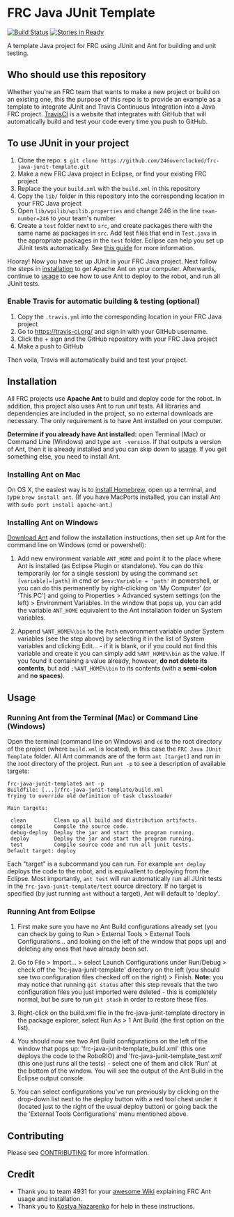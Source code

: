 # FRC Java JUnit Template
[![Build Status](https://travis-ci.org/246overclocked/OverclockedSwerve.svg?branch=master)](https://travis-ci.org/246overclocked/OverclockedSwerve)
[![Stories in Ready](https://badge.waffle.io/246overclocked/OverclockedSwerve.svg?label=ready&title=Ready)](http://waffle.io/246overclocked/OverclockedSwerve)

A template Java project for FRC using JUnit and Ant for building and unit testing.

## Who should use this repository
Whether you're an FRC team that wants to make a new project or build on an existing one, this the purpose of this repo is to provide an example as a template to integrate JUnit and Travis Continuous Integration into a Java FRC project. [TravisCI](https://travis-ci.org/) is a website that integrates with GitHub that will automatically build and test your code every time you push to GitHub.

## To use JUnit in your project
  1. Clone the repo: `$ git clone https://github.com/246overclocked/frc-java-junit-template.git`
  2. Make a new FRC Java project in Eclipse, or find your existing FRC project
  3. Replace the your `build.xml` with the `build.xml` in this repository
  4. Copy the `lib/` folder in this repository into the corresponding location in your FRC Java project
  5. Open `lib/wpilib/wpilib.properties` and change 246 in the line `team-number=246` to your team's number
  6. Create a `test` folder next to `src`, and create packages there with the same name as packages in `src`. Add test files that end in `Test.java` in the appropriate packages in the `test` folder. Eclipse can help you set up JUnit tests automatically. See [this guide](https://courses.cs.washington.edu/courses/cse143/11wi/eclipse-tutorial/junit.shtml) for more information.

Hooray! Now you have set up JUnit in your FRC Java project. Next follow the steps in [installation](#installation) to get Apache Ant on your computer. Afterwards, continue to [usage](#usage) to see how to use Ant to deploy to the robot, and run all JUnit tests.

### Enable Travis for automatic building & testing (optional)
  1. Copy the `.travis.yml` into the corresponding location in your FRC Java project
  2. Go to https://travis-ci.org/ and sign in with your GitHub username.
  3. Click the + sign and the GitHub repository with your FRC Java project
  4. Make a push to GitHub

Then voila, Travis will automatically build and test your project.

## Installation
All FRC projects use **Apache Ant** to build and deploy code for the robot. In addition, this project also uses Ant to run unit tests. All libraries and dependencies are included in the project, so no external downloads are necessary. The only requirement is to have Ant installed on your computer.

**Determine if you already have Ant installed:** open Terminal (Mac) or Command Line (Windows) and type `ant -version`. If that outputs a version of Ant, then it is already installed and you can skip down to [usage](#usage). If you get something else, you need to install Ant.

### Installing Ant on Mac

On OS X, the easiest way is to [install Homebrew](http://brew.sh), open up a terminal, and type `brew install ant`. (If you have MacPorts installed, you can install Ant with `sudo port install apache-ant`.)

### Installing Ant on Windows

[Download Ant](http://ant.apache.org/bindownload.cgi) and follow the installation instructions, then set up Ant for the command line on Windows (cmd or powershell): 

  1. Add new environment variable `ANT_HOME` and point it to the place where Ant is installed (as Eclipse Plugin or standalone). You can do this temporarily (or for a single session) by using the command `set [variable]=[path]` in cmd or `$env:Variable = 'path'` in powershell, or you can do this permanently by right-clicking on 'My Computer' (or 'This PC') and going to Properties > Advanced system settings (on the left) > Environment Variables. In the window that pops up, you can add the variable `ANT_HOME` equivalent to the Ant installation folder un System variables. 

  1. Append `%ANT_HOME%\bin` to the `Path` envoronment variable under System variables (see the step above) by selecting it in the list of System variables and clicking Edit... - if it is blank, or if you could not find this variable and create it you can simply add `%ANT_HOME%\bin` as the value. If you found it containing a value already, however, **do not delete its contents**, but add `;%ANT_HOME%\bin` to its contents (with a **semi-colon** and **no spaces**). 

## Usage

### Running Ant from the Terminal (Mac) or Command Line (Windows)
Open the terminal (command line on Windows) and `cd` to the root directory of the project (where `build.xml` is located), in this case the `FRC Java JUnit Template` folder. All Ant commands are of the form `ant [target]` and run in the root directory of the project. Run `ant -p` to see a description of available targets:
```
frc-java-junit-template$ ant -p
Buildfile: [...]/frc-java-junit-template/build.xml
Trying to override old definition of task classloader

Main targets:

 clean         Clean up all build and distribution artifacts.
 compile       Compile the source code.
 debug-deploy  Deploy the jar and start the program running.
 deploy        Deploy the jar and start the program running.
 test          Compile source code and run all junit tests.
Default target: deploy
```
Each "target" is a subcommand you can run. For example `ant deploy` deploys the code to the robot, and is equivallent to deploying from the Eclipse. Most importantly, `ant test` will run automatically run all JUnit tests in the `frc-java-junit-template/test` source directory. If no target is specified (by just running `ant` without a target), Ant will default to 'deploy'.

### Running Ant from Eclipse

  1. First make sure you have no Ant Build configurations already set (you can check by going to Run > External Tools > External Tools Configurations... and looking on the left of the window that pops up) and deleting any ones that have already been set. 

  1. Go to File > Import... > select Launch Configurations under Run/Debug > check off the 'frc-java-junit-template' directory on the left (you should see two configuration files checked off on the right) > Finish. 
  **Note:** you may notice that running `git status` after this step reveals that the two configuration files you just imported were deleted - this is completely normal, but be sure to run `git stash` in order to restore these files. 

  1. Right-click on the build.xml file in the frc-java-junit-template directory in the package explorer, select Run As > 1 Ant Build (the first option on the list). 

  1. You should now see two Ant Build configurations on the left of the window that pops up: 'frc-java-junit-template_build.xml' (this one deploys the code to the RoboRIO) and 'frc-java-junit-template_test.xml' (this one just runs all the tests) - select one of them and click 'Run' at the bottom of the window. You will see the output of the Ant Build in the Eclipse output console. 

  1. You can select configurations you've run previously by clicking on the drop-down list next to the deploy button with a red tool chest under it (located just to the right of the usual deploy button) or going back the the 'External Tools Configurations' menu mentioned above. 

## Contributing
Please see [CONTRIBUTING](CONTRIBUTING.md) for more information.

## Credit
  * Thank you to team 4931 for your [awesome Wiki](https://github.com/frc-4931/2014/wiki/Java) explaining FRC Ant usage and installation.
  * Thank you to [Kostya Nazarenko](https://github.com/knazaren) for help in these instructions.
